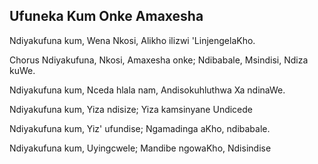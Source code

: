 ## Ufuneka Kum Onke Amaxesha

Ndiyakufuna kum, Wena Nkosi,
Alikho ilizwi 'LinjengelaKho.

Chorus
Ndiyakufuna, Nkosi, Amaxesha onke;
Ndibabale, Msindisi, Ndiza kuWe.

Ndiyakufuna kum, Nceda hlala nam,
Andisokuhluthwa Xa ndinaWe.

Ndiyakufuna kum, Yiza ndisize;
Yiza kamsinyane Undicede

Ndiyakufuna kum, Yiz' ufundise;
Ngamadinga aKho, ndibabale.

Ndiyakufuna kum, Uyingcwele;
Mandibe ngowaKho, Ndisindise


